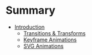 # Summary

* [Introduction](README.md)
   * [Transitions & Transforms](transitions.md)
   * [Keyframe Animations](keyframes.md)
   * [SVG Animations](svg.md)

